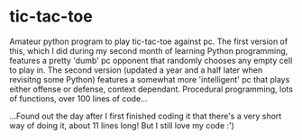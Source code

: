 # tic-tac-toe
Amateur python program to play tic-tac-toe against pc.
The first version of this, which I did during my second month of learning Python programming, features a pretty 'dumb' pc opponent that randomly chooses any empty cell to play in.
The second version (updated a year and a half later when revisitng some Python) features a somewhat more 'intelligent' pc that plays either offense or defense, context dependant.
Procedural programming, lots of functions, over 100 lines of code...


...Found out the day after I first finished coding it that there's a very short way of doing it, about 11 lines long! But I still love my code :')
